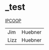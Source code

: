 # _test

<a href="https://myipc.ipcoop.com">IPCOOP</a>
<br>
<table>
  <tr>
    <td> Jim </td>
    <td>Huebner</td>
  </tr>
  <tr>
    <td>Lizz</td>
    <td>Huebner</td>
  </tr>
  </table>
  
